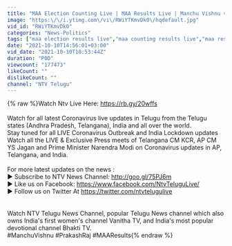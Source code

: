 ```yaml
---
title: "MAA Election Counting Live | MAA Results Live | Manchu Vishnu vs Prakash Raj | Ntv Live"
image: "https:\/\/i.ytimg.com\/vi\/RWiYTKmvDk0\/hqdefault.jpg"
vid_id: "RWiYTKmvDk0"
categories: "News-Politics"
tags: ["maa election results live","maa counting results live","maa results live"]
date: "2021-10-10T14:56:01+03:00"
vid_date: "2021-10-10T10:53:44Z"
duration: "P0D"
viewcount: "177473"
likeCount: ""
dislikeCount: ""
channel: "NTV Telugu"
---
```

{% raw %}Watch Ntv Live Here: <a rel="nofollow" target="blank" href="https://rb.gy/20wffs">https://rb.gy/20wffs</a><br /><br />Watch for all latest Coronavirus live updates in Telugu from the Telugu states (Andhra Pradesh, Telangana), India and all over the world.<br />Stay tuned for all LIVE Coronavirus Outbreak and India Lockdown updates <br />Watch all the LIVE &amp; Exclusive Press meets of Telangana CM KCR, AP CM YS Jagan and Prime Minister Narendra Modi on Coronavirus updates in AP, Telangana, and India.<br /><br />For more latest updates on the news :  <br />► Subscribe to NTV News Channel: <a rel="nofollow" target="blank" href="http://goo.gl/75PJ6m">http://goo.gl/75PJ6m</a><br />► Like us on Facebook: <a rel="nofollow" target="blank" href="https://www.facebook.com/NtvTeluguLive/">https://www.facebook.com/NtvTeluguLive/</a><br />► Follow us on Twitter At <a rel="nofollow" target="blank" href="https://twitter.com/ntvtelugulive">https://twitter.com/ntvtelugulive</a><br /><br /><br />Watch NTV Telugu News Channel, popular Telugu News channel which also owns India's first women's channel Vanitha TV, and India's most popular devotional channel Bhakti TV.<br />#ManchuVishnu #PrakashRaj #MAAResults{% endraw %}
